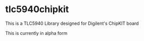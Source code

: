 tlc5940chipkit
================================

This is a TLC5940 Library designed for Digilent's ChipKIT board

This is currently in alpha form

